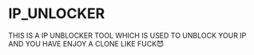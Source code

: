# IP_UNLOCKER
THIS IS A IP UNBLOCKER TOOL WHICH IS USED TO UNBLOCK YOUR IP AND YOU HAVE ENJOY A CLONE LIKE FUCK😈
